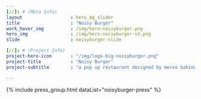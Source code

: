 ```yaml
---
[//]: # (Meta Info)
layout 					: hero_bg_slider
title 					: "Noisy Burger"
work_hover_img			: /img/hero-noisyburger.png
hero_img				: /img/hero-noisyburger-v3.png
slide					: noisyburger-slide

[//]: # (Project Info)
project-hero-icon 		: "/img/logo-big-noisyburger.png"
project-title 			: "Noisy Burger"
project-subtitle 		: "a pop up restaurant designed by mervo baking trade students"

---
```

<!-- {% include return-work.html %} -->
<!-- <div class="single_post_wrapper the_slider">
	{% include single_post_meta.html
		title="Welcome to Noisy Burger"
		text="<p>A one week pop-up restaurant created by students at Mergenthaler Vocational Technical High School</p>
		<p>APRIL 26 - MAY 2 2017<br/>R. HOUSE Baltimore</p>"
	%}
</div> -->

{%	include press_group.html dataList="noisyburger-press" %}
